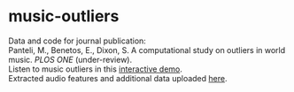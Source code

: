 # music-outliers

Data and code for journal publication:
<br> Panteli, M., Benetos, E., Dixon, S. A computational study on outliers in world music. *PLOS ONE* (under-review).
<br> Listen to music outliers in this [interactive demo](https://mpanteli.github.io/music-outliers/demo/outliers.html). 
<br> Extracted audio features and additional data uploaded [here](?).